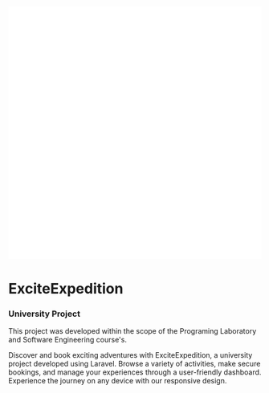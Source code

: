 ![alt text](https://github.com/JMiranda12/ExciteExpedition/blob/main/public/images/logo.png?raw=true)

# ExciteExpedition
### University Project
This project was developed within the scope of the Programing Laboratory and Software Engineering course's.

Discover and book exciting adventures with ExciteExpedition, a university project developed using Laravel. Browse a variety of activities, make secure bookings, and manage your experiences through a user-friendly dashboard. Experience the journey on any device with our responsive design.
